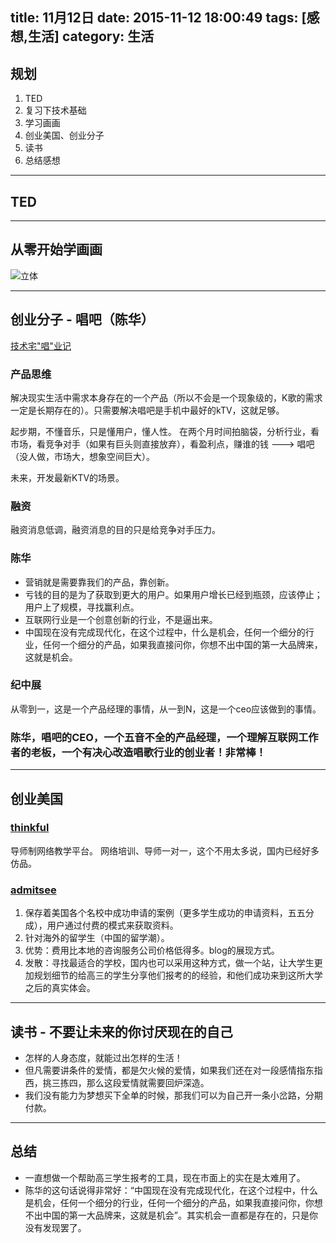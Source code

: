 title: 11月12日
date: 2015-11-12 18:00:49
tags: [感想,生活]
category: 生活
---

## 规划
1. TED
2. 复习下技术基础
3. 学习画画
4. 创业美国、创业分子
5. 读书
6. 总结感想

-------------------


<!--more-->

## TED

-------------------------
## 从零开始学画画
![立体](/images/1112.png)

-------------------------

## 创业分子 - 唱吧（陈华）
[技术宅"唱"业记](http://v.youku.com/v_show/id_XMTMxNzkxODY4MA==.html?from=y1.2-2.4.10)

### 产品思维
解决现实生活中需求本身存在的一个产品（所以不会是一个现象级的，K歌的需求一定是长期存在的）。只需要解决唱吧是手机中最好的kTV，这就足够。

起步期，不懂音乐，只是懂用户，懂人性。
在两个月时间拍脑袋，分析行业，看市场，看竞争对手（如果有巨头则直接放弃），看盈利点，赚谁的钱 ---> 唱吧 （没人做，市场大，想象空间巨大）。

未来，开发最新KTV的场景。

### 融资
融资消息低调，融资消息的目的只是给竞争对手压力。


### 陈华
- 营销就是需要靠我们的产品，靠创新。
- 亏钱的目的是为了获取到更大的用户。如果用户增长已经到瓶颈，应该停止；用户上了规模，寻找赢利点。
- 互联网行业是一个创意创新的行业，不是逼出来。
- 中国现在没有完成现代化，在这个过程中，什么是机会，任何一个细分的行业，任何一个细分的产品，如果我直接问你，你想不出中国的第一大品牌来，这就是机会。

### 纪中展
从零到一，这是一个产品经理的事情，从一到N，这是一个ceo应该做到的事情。

### 陈华，唱吧的CEO，一个五音不全的产品经理，一个理解互联网工作者的老板，一个有决心改造唱歌行业的创业者！非常棒！

-----------------
## 创业美国
### [thinkful](https://www.thinkful.com/)

导师制网络教学平台。
网络培训、导师一对一，这个不用太多说，国内已经好多仿品。

### [admitsee](https://www.admitsee.com/)

1. 保存着美国各个名校中成功申请的案例（更多学生成功的申请资料，五五分成），用户通过付费的模式来获取资料。
2. 针对海外的留学生（中国的留学潮）。
3. 优势：费用比本地的咨询服务公司价格低得多。blog的展现方式。
4. 发散：寻找最适合的学校，国内也可以采用这种方式，做一个站，让大学生更加规划细节的给高三的学生分享他们报考的的经验，和他们成功来到这所大学之后的真实体会。

--------------------------

## 读书 - 不要让未来的你讨厌现在的自己
- 怎样的人身态度，就能过出怎样的生活！
- 但凡需要讲条件的爱情，都是欠火候的爱情，如果我们还在对一段感情指东指西，挑三拣四，那么这段爱情就需要回炉深造。
- 我们没有能力为梦想买下全单的时候，那我们可以为自己开一条小岔路，分期付款。

--------------------------
## 总结
- 一直想做一个帮助高三学生报考的工具，现在市面上的实在是太难用了。
- 陈华的这句话说得非常好：“中国现在没有完成现代化，在这个过程中，什么是机会，任何一个细分的行业，任何一个细分的产品，如果我直接问你，你想不出中国的第一大品牌来，这就是机会”。其实机会一直都是存在的，只是你没有发现罢了。








